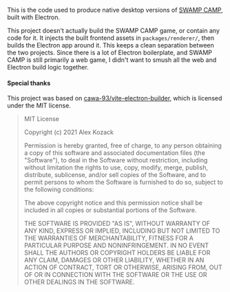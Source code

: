 This is the code used to produce native desktop versions of [SWAMP CAMP](https://swamp.camp), built with Electron.

This project doesn't actually build the SWAMP CAMP game, or contain any code for it.
It injects the built frontend assets in `packages/renderer/`, then builds the Electron app around it.
This keeps a clean separation between the two projects. Since there is a lot of Electron boilerplate,
and SWAMP CAMP is still primarily a web game, I didn't want to smush all the web and Electron build logic together.

#### Special thanks

This project was based on [cawa-93/vite-electron-builder](https://github.com/cawa-93/vite-electron-builder), which is licensed under the MIT license.

> MIT License
>
> Copyright (c) 2021 Alex Kozack
>
> Permission is hereby granted, free of charge, to any person obtaining a copy
> of this software and associated documentation files (the "Software"), to deal
> in the Software without restriction, including without limitation the rights
> to use, copy, modify, merge, publish, distribute, sublicense, and/or sell
> copies of the Software, and to permit persons to whom the Software is
> furnished to do so, subject to the following conditions:
>
> The above copyright notice and this permission notice shall be included in all
> copies or substantial portions of the Software.
>
> THE SOFTWARE IS PROVIDED "AS IS", WITHOUT WARRANTY OF ANY KIND, EXPRESS OR
> IMPLIED, INCLUDING BUT NOT LIMITED TO THE WARRANTIES OF MERCHANTABILITY,
> FITNESS FOR A PARTICULAR PURPOSE AND NONINFRINGEMENT. IN NO EVENT SHALL THE
> AUTHORS OR COPYRIGHT HOLDERS BE LIABLE FOR ANY CLAIM, DAMAGES OR OTHER
> LIABILITY, WHETHER IN AN ACTION OF CONTRACT, TORT OR OTHERWISE, ARISING FROM,
> OUT OF OR IN CONNECTION WITH THE SOFTWARE OR THE USE OR OTHER DEALINGS IN THE
> SOFTWARE.
